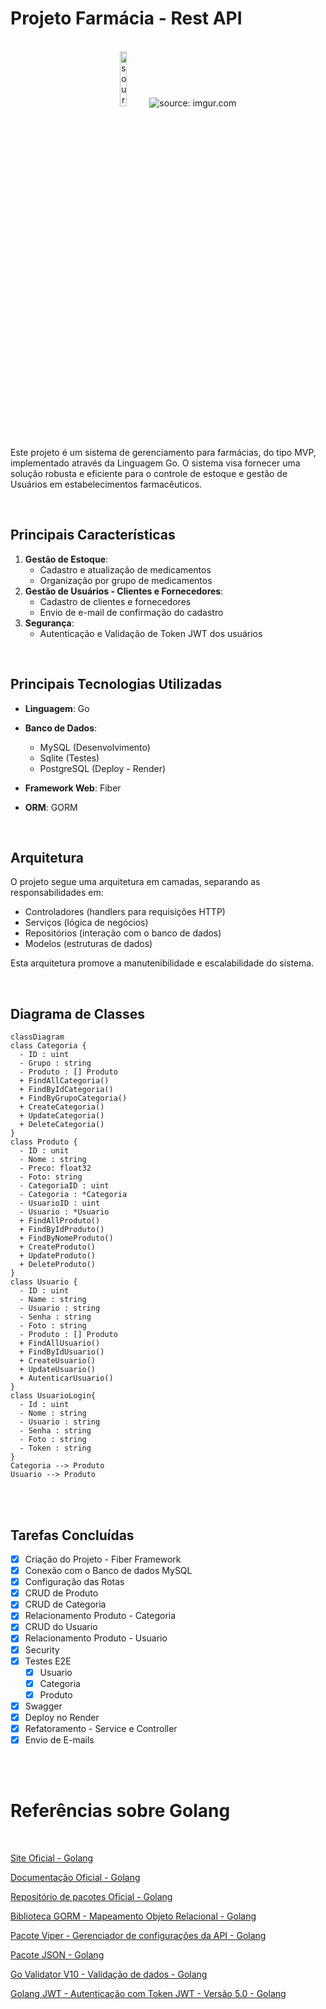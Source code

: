 # Projeto Farmácia - Rest API
<br />

<div align="center">
    <img src="https://i.imgur.com/JHinCnY.png" title="source: imgur.com" width="15%"/> 
    <img src="https://i.imgur.com/YC6Av6e.png" title="source: imgur.com" /> 
</div>
<br /><br />

Este projeto é um sistema de gerenciamento para farmácias, do tipo MVP, implementado através da Linguagem Go. O sistema visa fornecer uma solução robusta e eficiente para o controle de estoque e gestão de Usuários em estabelecimentos farmacêuticos.

<br />

## Principais Características

1. **Gestão de Estoque**: 
   - Cadastro e atualização de medicamentos
   - Organização por grupo de medicamentos
3. **Gestão de Usuários - Clientes e Fornecedores**: 
   - Cadastro de clientes e fornecedores
   - Envio de e-mail de confirmação do cadastro
4. **Segurança**: 
   - Autenticação e Validação de Token JWT dos usuários

<br />

## Principais Tecnologias Utilizadas

- **Linguagem**: Go
- **Banco de Dados**:
  - MySQL (Desenvolvimento)
  - Sqlite (Testes)
  -  PostgreSQL (Deploy - Render)

- **Framework Web**: Fiber
- **ORM**: GORM

<br />

## Arquitetura

O projeto segue uma arquitetura em camadas, separando as responsabilidades em:

- Controladores (handlers para requisições HTTP)
- Serviços (lógica de negócios)
- Repositórios (interação com o banco de dados)
- Modelos (estruturas de dados)

Esta arquitetura promove a manutenibilidade e escalabilidade do sistema.

<br />

## Diagrama de Classes

```mermaid
classDiagram
class Categoria {
  - ID : uint
  - Grupo : string
  - Produto : [] Produto
  + FindAllCategoria()
  + FindByIdCategoria()
  + FindByGrupoCategoria()
  + CreateCategoria()
  + UpdateCategoria()  
  + DeleteCategoria()
}
class Produto {
  - ID : unit
  - Nome : string
  - Preco: float32
  - Foto: string
  - CategoriaID : uint
  - Categoria : *Categoria
  - UsuarioID : uint
  - Usuario : *Usuario
  + FindAllProduto()
  + FindByIdProduto()
  + FindByNomeProduto()
  + CreateProduto()
  + UpdateProduto()  
  + DeleteProduto()
}
class Usuario {
  - ID : uint
  - Name : string
  - Usuario : string
  - Senha : string
  - Foto : string
  - Produto : [] Produto
  + FindAllUsuario()
  + FindByIdUsuario()
  + CreateUsuario()
  + UpdateUsuario()
  + AutenticarUsuario()
}
class UsuarioLogin{
  - Id : uint
  - Nome : string
  - Usuario : string
  - Senha : string
  - Foto : string
  - Token : string
}
Categoria --> Produto
Usuario --> Produto
```

<br /><br />

## Tarefas Concluídas

- [x] Criação do Projeto - Fiber Framework
- [x] Conexão com o Banco de dados MySQL
- [x] Configuração das Rotas
- [x] CRUD de Produto
- [x] CRUD de Categoria
- [x] Relacionamento Produto - Categoria
- [x] CRUD do Usuario
- [x] Relacionamento Produto - Usuario
- [x] Security
- [x] Testes E2E
  - [x] Usuario
  - [x] Categoria
  - [x] Produto
- [x] Swagger
- [x] Deploy no Render
- [x] Refatoramento - Service e Controller
- [x] Envio de E-mails

<br /><br />

# Referências sobre Golang

<br />

<a href="https://go.dev/" target="_blank">Site Oficial - Golang</a>

<a href="https://go.dev/doc/" target="_blank">Documentação Oficial - Golang</a>

<a href="https://pkg.go.dev/" target="_blank">Repositório de pacotes Oficial - Golang</a>

<a href="https://gorm.io/" target="_blank">Biblioteca GORM - Mapeamento Objeto Relacional - Golang</a>

<a href="https://github.com/spf13/viper" target="_blank">Pacote Viper - Gerenciador de configurações da API - Golang</a>

<a href="https://pkg.go.dev/encoding/json" target="_blank">Pacote JSON - Golang</a>

<a href="https://github.com/go-playground/validator" target="_blank">Go Validator V10 - Validação de dados - Golang</a>

<a href="https://github.com/golang-jwt/jwt-docs" target="_blank">Golang JWT - Autenticação com Token JWT - Versão 5.0 - Golang</a>
